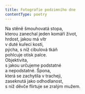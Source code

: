 ```yaml
---
title: Fotografie podzimního dne
contentType: poetry
---
```


<section>

Na stěně šmouhovatá stopa,  
kterou zanechal jeden komáří život,  
hrdost, jakou má vítr  
v duté kuřecí kosti,  
pýcha, s níž cibulová tkáň  
pohlcuje otisk palce.  
Objektivita,  
s jakou určujeme podstatné  
a nepodstatné. Špona,  
která se zachytila v tracheji,  
zaseknutá jako odhodlanost,  
s níž děvče flirtuje se zralým mužem.

</section>
